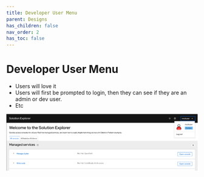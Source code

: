 ```yaml
---
title: Developer User Menu
parent: Designs
has_children: false
nav_order: 2
has_toc: false
---
```


# Developer User Menu

- Users will love it
- Users will first be prompted to login, then they can see if they are an admin or dev user.
- Etc

![developer user menu](../images/dev_user_menu.png)
